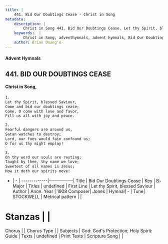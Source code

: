 ```yaml
---
title: |
    441. Bid Our Doubtings Cease - Christ in Song
metadata:
    description: |
        Christ in Song 441. Bid Our Doubtings Cease. Let thy Spirit, blessed Saviour, Come and bid our doubtings cease; Come, O come with love and favor, Fill us all with joy and peace.
    keywords:  |
        Christ in Song, adventhymnals, advent hymnals, Bid Our Doubtings Cease, Let thy Spirit, blessed Saviour. 
    author: Brian Onang'o
---
```


#### Advent Hymnals
## 441. BID OUR DOUBTINGS CEASE
####  Christ in Song,

```txt
1.
Let thy Spirit, blessed Saviour,
Come and bid our doubtings cease;
Come, O come with love and favor,
Fill us all with joy and peace.

2.
Fearful dangers are around us,
Satan watches to destroy;
Lord, our foes would fain confound us;
O for us thy might employ!

3.
On thy word our souls are resting;
Taught by thee, thy name we love;
Sweetest of all names is Jesus;
How it doth our spirits move!


```

- |   -  |
-------------|------------|
Title | Bid Our Doubtings Cease |
Key | B♭ Major |
Titles | undefined |
First Line | Let thy Spirit, blessed Saviour |
Author | Anon.
Year | 1908
Composer| Jones |
Hymnal|  - |
Tune| STOCKWELL |
Metrical pattern | |
# Stanzas |  |
Chorus |  |
Chorus Type |  |
Subjects | God: God's Protection; Holy Spirit: Guide |
Texts | undefined |
Print Texts | 
Scripture Song |  |
    
